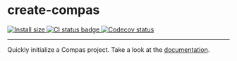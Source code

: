 # create-compas

<p>
  <a href="https://packagephobia.com/result?p=create-compas" target="_blank">
    <img src="https://packagephobia.com/badge?p=create-compas" alt="Install size">
  </a>

  <a href="https://github.com/compasjs/compas/actions/workflows/main-checks.yml" target="_blank">
    <img src="https://github.com/compasjs/compas/actions/workflows/main-checks.yml/badge.svg" alt="CI status badge">
  </a>
  <a href="https://codecov.io/gh/compasjs/compas" target="_blank">
    <img src="https://codecov.io/gh/compasjs/compas/branch/main/graph/badge.svg?token=81D84CV04U" alt="Codecov status">
  </a>
</p>

---

Quickly initialize a Compas project. Take a look at the
[documentation](https://compasjs.com/getting-started.html).
